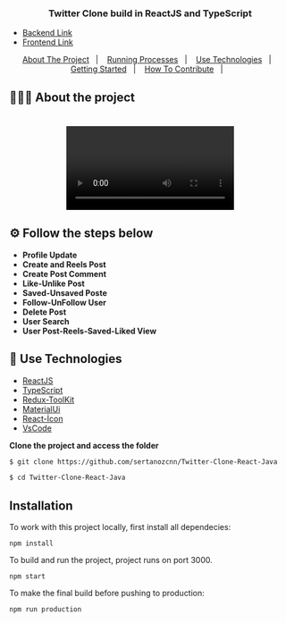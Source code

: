 

<h3 align="center">
  Twitter Clone build in ReactJS and TypeScript
</h3>


- [Backend Link](https://nodejs.org/en)
- [Frontend Link](https://nodejs.org/en)


<p align="center">
  <a href="#-about-the-project">About The Project</a>&nbsp;&nbsp;&nbsp;|&nbsp;&nbsp;&nbsp;
<a href="#-about-the-project">Running Processes</a>&nbsp;&nbsp;&nbsp;|&nbsp;&nbsp;&nbsp;
  <a href="#-technologies">Use Technologies</a>&nbsp;&nbsp;&nbsp;|&nbsp;&nbsp;&nbsp;
  <a href="#-getting-started">Getting Started</a>&nbsp;&nbsp;&nbsp;|&nbsp;&nbsp;&nbsp;
 <a href="#-how-to-contribute">How To Contribute</a>&nbsp;&nbsp;&nbsp;|&nbsp;&nbsp;&nbsp;

</p>

## 👨🏻‍💻 About the project

<h1 align="center">
	<video alt="Project" src="https://github.com/sertanozcnn/Twitter-Clone-React-Java/assets/90261603/b9586b76-ee2e-4962-8537-84dfdb7f4288" />
</h1>



## ⚙️ Follow the steps below

- **Profile Update**
- **Create and Reels Post**
- **Create Post Comment**
- **Like-Unlike Post**
- **Saved-Unsaved Poste**
- **Follow-UnFollow User**
- **Delete Post**
- **User Search**
- **User Post-Reels-Saved-Liked View**


## 🚀 Use Technologies

- [ReactJS](https://nodejs.org/en)
- [TypeScript](https://www.typescriptlang.org)
- [Redux-ToolKit](https://react-sticky-box.codecks.io)
- [MaterialUi](https://styled-icons.js.org)
- [React-İcon](https://styled-components.com)
- [VsCode](https://code.visualstudio.com) 


**Clone the project and access the folder**

```bash
$ git clone https://github.com/sertanozcnn/Twitter-Clone-React-Java

$ cd Twitter-Clone-React-Java
```

## Installation

To work with this project locally, first install all dependecies:

```
npm install
```

To build and run the project, project runs on port 3000.

```
npm start
```

To make the final build before pushing to production:

```
npm run production 
```









